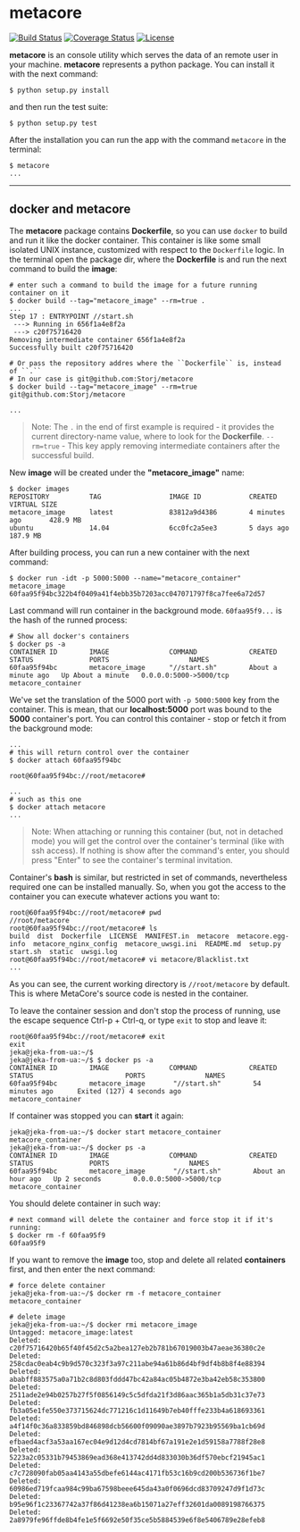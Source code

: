 # metacore

 [![Build Status](https://travis-ci.org/Storj/metacore.svg?branch=master)](https://travis-ci.org/Storj/metacore)
 [![Coverage Status](https://coveralls.io/repos/Storj/metacore/badge.svg?branch=master&service=github)](https://coveralls.io/github/Storj/metacore?branch=master)
 [![License](https://img.shields.io/badge/license-AGPL%20License-blue.svg)](https://github.com/Storj/metacore/blob/master/LICENSE)

**metacore** is an console utility which serves the data of an remote user in your machine.
**metacore** represents a python package. You can install it with the next command:

    $ python setup.py install

and then run the test suite:

    $ python setup.py test
    
After the installation you can run the app with the command `metacore` in the terminal:

    $ metacore
    ...

---

## docker and metacore

The **metacore** package contains **Dockerfile**, so you can use `docker` to build and run it like the docker container.
This container is like some small isolated UNIX instance, customized with respect to the ``Dockerfile`` logic.
In the terminal open the package dir, where the **Dockerfile** is and run the next command to build the **image**:

    # enter such a command to build the image for a future running container on it
    $ docker build --tag="metacore_image" --rm=true .
    ...
    Step 17 : ENTRYPOINT //start.sh
     ---> Running in 656f1a4e8f2a
     ---> c20f75716420
    Removing intermediate container 656f1a4e8f2a
    Successfully built c20f75716420
    
    # Or pass the repository addres where the ``Dockerfile`` is, instead of ``.``
    # In our case is git@github.com:Storj/metacore
    $ docker build --tag="metacore_image" --rm=true git@github.com:Storj/metacore
    
    ...
   
> Note: The ``.`` in the end of first example is required - it provides the current directory-name value, where to look for the **Dockerfile**.
        ``--rm=true`` - This key apply removing intermediate containers after the successful build.
        
New **image** will be created under the **"metacore_image"** name:
 
    $ docker images
    REPOSITORY          TAG                 IMAGE ID            CREATED             VIRTUAL SIZE
    metacore_image      latest              83812a9d4386        4 minutes ago       428.9 MB
    ubuntu              14.04               6cc0fc2a5ee3        5 days ago          187.9 MB

After building process, you can run a new container with the next command:

    $ docker run -idt -p 5000:5000 --name="metacore_container" metacore_image
    60faa95f94bc322b4f0409a41f4ebb35b7203acc047071797f8ca7fee6a72d57

Last command will run container in the background mode. `60faa95f9...` is the hash of the runned process:

    # Show all docker's containers
    $ docker ps -a
    CONTAINER ID        IMAGE               COMMAND             CREATED              STATUS              PORTS                    NAMES
    60faa95f94bc        metacore_image      "//start.sh"        About a minute ago   Up About a minute   0.0.0.0:5000->5000/tcp   metacore_container

We've set the translation of the 5000 port with ``-p 5000:5000`` key from the container. This is mean, that our **localhost:5000** port was bound to the **5000**
container's port.
You can control this container - stop or fetch it from the background mode:

    ...
    # this will return control over the container
    $ docker attach 60faa95f94bc
    
    root@60faa95f94bc://root/metacore# 
    
    ...
    # such as this one
    $ docker attach metacore
    ...
    
> Note: When attaching or running this container (but, not in detached mode) you will get the control over the container's terminal
        (like with ssh access). If nothing is show after the command's enter, you should press "Enter"
        to see the container's terminal invitation.
        
Container's **bash** is similar, but restricted in set of commands, nevertheless required one can be installed manually.
So, when you got the access to the container you can execute whatever actions you want to:

    root@60faa95f94bc://root/metacore# pwd
    //root/metacore
    root@60faa95f94bc://root/metacore# ls
    build  dist  Dockerfile  LICENSE  MANIFEST.in  metacore  metacore.egg-info  metacore_nginx_config  metacore_uwsgi.ini  README.md  setup.py  start.sh  static  uwsgi.log
    root@60faa95f94bc://root/metacore# vi metacore/Blacklist.txt
    ...

As you can see, the current working directory is ``//root/metacore`` by default. This is where MetaCore's source code is nested in the container.

To leave the container session and don't stop the process of running, use the escape sequence Ctrl-p + Ctrl-q,
or type ``exit`` to stop and leave it:

    root@60faa95f94bc://root/metacore# exit
    exit
    jeka@jeka-from-ua:~/$ 
    jeka@jeka-from-ua:~/$ $ docker ps -a
    CONTAINER ID        IMAGE               COMMAND             CREATED             STATUS                       PORTS               NAMES
    60faa95f94bc        metacore_image       "//start.sh"        54 minutes ago      Exited (127) 4 seconds ago                       metacore_container

If container was stopped you can **start** it again:

    jeka@jeka-from-ua:~/$ docker start metacore_container 
    metacore_container
    jeka@jeka-from-ua:~/$ docker ps -a
    CONTAINER ID        IMAGE               COMMAND             CREATED             STATUS              PORTS                    NAMES
    60faa95f94bc        metacore_image       "//start.sh"        About an hour ago   Up 2 seconds        0.0.0.0:5000->5000/tcp   metacore_container


You should delete container in such way:

    # next command will delete the container and force stop it if it's running:
    $ docker rm -f 60faa95f9
    60faa95f9
    

If you want to remove the **image** too, stop and delete all related **containers** first, and then enter the next command:

    # force delete container
    jeka@jeka-from-ua:~/$ docker rm -f metacore_container 
    metacore_container
    
    # delete image
    jeka@jeka-from-ua:~/$ docker rmi metacore_image
    Untagged: metacore_image:latest
    Deleted: c20f75716420b65f40f45d2c5a2bea127eb2b781b67019003b47aeae36380c2e
    Deleted: 258cdac0eab4c9b9d570c323f3a97c211abe94a61b86d4bf9df4b8b8f4e88394
    Deleted: ababff883575a0a71b2c8d803fddd47bc42a84ac05b4872e3ba42eb58c353800
    Deleted: 2511ade2e94b0257b27f5f0856149c5c5dfda21f3d86aac365b1a5db31c37e73
    Deleted: fb3a05e1fe550e373715624dc771216c1d11649b7eb40fffe233b4a618693361
    Deleted: a4f14f0c36a833859bd846898dcb56600f09090ae3897b7923b95569ba1cb69d
    Deleted: efbaed4acf3a53aa167ec04e9d12d4cd7814bf67a191e2e1d59158a7788f28e8
    Deleted: 5223a2c05331b79453869ead368e413742dd4d833030b36df570ebcf21945ac1
    Deleted: c7c728090fab05aa4143a55dbefe6144ac4171fb53c16b9cd200b536736f1be7
    Deleted: 60986ed719fcaa984c99ba67598beee645da43a0f0696dcd83709247d9f1d73c
    Deleted: b95e96f1c23367742a37f86d41238ea6b15071a27eff32601da0089198766375
    Deleted: 2a8979fe96ffde8b4fe1e5f6692e50f35ce5b5884539e6f8e5406789e28efeb8
